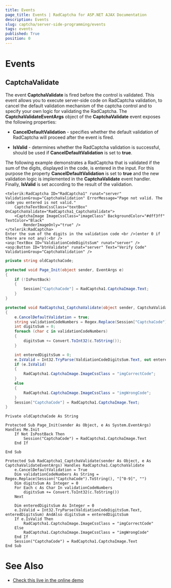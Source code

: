 ```yaml
---
title: Events
page_title: Events | RadCaptcha for ASP.NET AJAX Documentation
description: Events
slug: captcha/server-side-programming/events
tags: events
published: True
position: 0
---
```


# Events

## CaptchaValidate

The event **CaptchaValidate** is fired before the control is validated. This event allows you to execute server-side code on RadCaptcha validation, to cancel the default validation mechanism of the captcha control and to specify your own logic for validating the RadCaptcha. The **CaptchaValidateEventArgs** object of the **CaptchaValidate** event exposes the following properties:

* **CancelDefaultValidation** - specifies whether the default validation of RadCaptcha will proceed after the event is fired.

* **IsValid** - determines whether the RadCaptcha validation is successful, should be used if **CancelDefaultValidation** is set to **true**.

The following example demonstrates a RadCaptcha that is validated if the sum of the digits, displayed in the code, is entered in the input. For this purpose the property **CancelDefaultValidation** is set to **true** and the new validation logic is implemented in the **CaptchaValidate** event handler. Finally, **IsValid** is set according to the result of the validation.

````ASPNET
<telerik:RadCaptcha ID="RadCaptcha1" runat="server" ValidationGroup="CaptchaValidation" ErrorMessage="Page not valid. The code you entered is not valid."
	CaptchaTextBoxCssClass="textBox" OnCaptchaValidate="RadCaptcha1_CaptchaValidate">
	<CaptchaImage ImageCssClass="imageClass" BackgroundColor="#dff3ff" TextColor="Black"
		RenderImageOnly="true" />
</telerik:RadCaptcha>
Enter the sum of the digits in the validation code <br />(enter 0 if there are not any):<br />
<asp:TextBox ID="ValdiationCodeDigitsSum" runat="server" />
<asp:Button ID="btnValidate" runat="server" Text="Verify Code" ValidationGroup="CaptchaValidation" />
````

````C#
private string oldCaptchaCode;

protected void Page_Init(object sender, EventArgs e)
{
	if (!IsPostBack)
	{
		Session["CaptchaCode"] = RadCaptcha1.CaptchaImage.Text;
	}
}

protected void RadCaptcha1_CaptchaValidate(object sender, CaptchaValidateEventArgs e)
{
	e.CancelDefaultValidation = true;
	string validationCodeNumbers = Regex.Replace(Session["CaptchaCode"].ToString(), "[^0-9]", "");
	int digitsSum = 0;
	foreach (char c in validationCodeNumbers)
	{
		digitsSum += Convert.ToInt32(c.ToString());
	}

	int enteredDigitsSum = 0;
	e.IsValid = Int32.TryParse(ValdiationCodeDigitsSum.Text, out enteredDigitsSum) && digitsSum == enteredDigitsSum;
	if (e.IsValid)
	{
		RadCaptcha1.CaptchaImage.ImageCssClass = "imgCorrectCode";
	}
	else
	{
		RadCaptcha1.CaptchaImage.ImageCssClass = "imgWrongCode";
	}
	Session["CaptchaCode"] = RadCaptcha1.CaptchaImage.Text;
}	
````
````VB
Private oldCaptchaCode As String

Protected Sub Page_Init(sender As Object, e As System.EventArgs) Handles Me.Init
	If Not IsPostBack Then
		Session("CaptchaCode") = RadCaptcha1.CaptchaImage.Text
	End If

End Sub

Protected Sub RadCaptcha1_CaptchaValidate(sender As Object, e As CaptchaValidateEventArgs) Handles RadCaptcha1.CaptchaValidate
	e.CancelDefaultValidation = True
	Dim validationCodeNumbers As String = Regex.Replace(Session("CaptchaCode").ToString(), "[^0-9]", "")
	Dim digitsSum As Integer = 0
	For Each c As Char In validationCodeNumbers
		digitsSum += Convert.ToInt32(c.ToString())
	Next

	Dim enteredDigitsSum As Integer = 0
	e.IsValid = Int32.TryParse(ValdiationCodeDigitsSum.Text, enteredDigitsSum) AndAlso digitsSum = enteredDigitsSum
	If e.IsValid Then
		RadCaptcha1.CaptchaImage.ImageCssClass = "imgCorrectCode"
	Else
		RadCaptcha1.CaptchaImage.ImageCssClass = "imgWrongCode"
	End If
	Session("CaptchaCode") = RadCaptcha1.CaptchaImage.Text
End Sub
````


# See Also

 * [Check this live in the online demo](http://demos.telerik.com/aspnet-ajax/captcha/examples/serversideevents/defaultcs.aspx)
